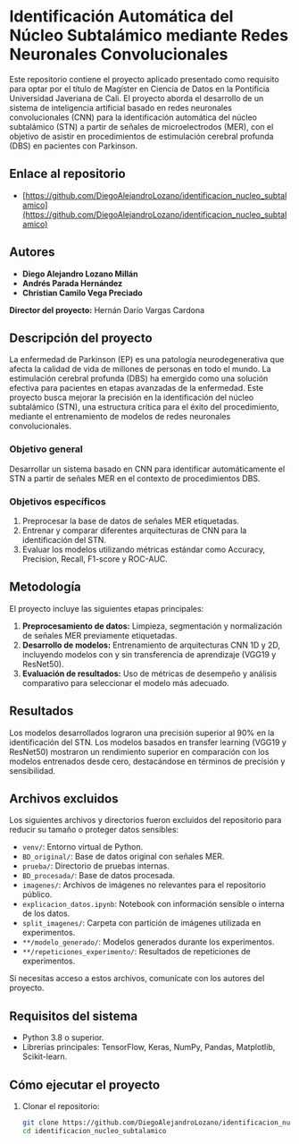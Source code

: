 # Identificación Automática del Núcleo Subtalámico mediante Redes Neuronales Convolucionales

Este repositorio contiene el proyecto aplicado presentado como requisito para optar por el título de Magíster en Ciencia de Datos en la Pontificia Universidad Javeriana de Cali. El proyecto aborda el desarrollo de un sistema de inteligencia artificial basado en redes neuronales convolucionales (CNN) para la identificación automática del núcleo subtalámico (STN) a partir de señales de microelectrodos (MER), con el objetivo de asistir en procedimientos de estimulación cerebral profunda (DBS) en pacientes con Parkinson.

## Enlace al repositorio

- [https://github.com/DiegoAlejandroLozano/identificacion_nucleo_subtalamico](https://github.com/DiegoAlejandroLozano/identificacion_nucleo_subtalamico)

## Autores

- **Diego Alejandro Lozano Millán**  
- **Andrés Parada Hernández**  
- **Christian Camilo Vega Preciado**  

**Director del proyecto:** Hernán Darío Vargas Cardona  

## Descripción del proyecto

La enfermedad de Parkinson (EP) es una patología neurodegenerativa que afecta la calidad de vida de millones de personas en todo el mundo. La estimulación cerebral profunda (DBS) ha emergido como una solución efectiva para pacientes en etapas avanzadas de la enfermedad. Este proyecto busca mejorar la precisión en la identificación del núcleo subtalámico (STN), una estructura crítica para el éxito del procedimiento, mediante el entrenamiento de modelos de redes neuronales convolucionales.

### Objetivo general

Desarrollar un sistema basado en CNN para identificar automáticamente el STN a partir de señales MER en el contexto de procedimientos DBS.

### Objetivos específicos

1. Preprocesar la base de datos de señales MER etiquetadas.
2. Entrenar y comparar diferentes arquitecturas de CNN para la identificación del STN.
3. Evaluar los modelos utilizando métricas estándar como Accuracy, Precision, Recall, F1-score y ROC-AUC.

## Metodología

El proyecto incluye las siguientes etapas principales:

1. **Preprocesamiento de datos:** Limpieza, segmentación y normalización de señales MER previamente etiquetadas.
2. **Desarrollo de modelos:** Entrenamiento de arquitecturas CNN 1D y 2D, incluyendo modelos con y sin transferencia de aprendizaje (VGG19 y ResNet50).
3. **Evaluación de resultados:** Uso de métricas de desempeño y análisis comparativo para seleccionar el modelo más adecuado.

## Resultados

Los modelos desarrollados lograron una precisión superior al 90% en la identificación del STN. Los modelos basados en transfer learning (VGG19 y ResNet50) mostraron un rendimiento superior en comparación con los modelos entrenados desde cero, destacándose en términos de precisión y sensibilidad.

## Archivos excluidos

Los siguientes archivos y directorios fueron excluidos del repositorio para reducir su tamaño o proteger datos sensibles:

- `venv/`: Entorno virtual de Python.
- `BD_original/`: Base de datos original con señales MER.
- `prueba/`: Directorio de pruebas internas.
- `BD_procesada/`: Base de datos procesada.
- `imagenes/`: Archivos de imágenes no relevantes para el repositorio público.
- `explicacion_datos.ipynb`: Notebook con información sensible o interna de los datos.
- `split_imagenes/`: Carpeta con partición de imágenes utilizada en experimentos.
- `**/modelo_generado/`: Modelos generados durante los experimentos.
- `**/repeticiones_experimento/`: Resultados de repeticiones de experimentos.

Si necesitas acceso a estos archivos, comunícate con los autores del proyecto.

## Requisitos del sistema

- Python 3.8 o superior.
- Librerías principales: TensorFlow, Keras, NumPy, Pandas, Matplotlib, Scikit-learn.

## Cómo ejecutar el proyecto

1. Clonar el repositorio:

   ```bash
   git clone https://github.com/DiegoAlejandroLozano/identificacion_nucleo_subtalamico.git
   cd identificacion_nucleo_subtalamico
